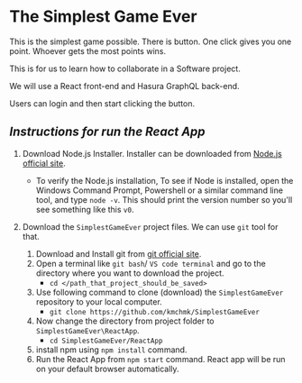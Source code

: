 # **The Simplest Game Ever**

This is the simplest game possible. There is button. One click gives you one point. Whoever gets the most points wins.

This is for us to learn how to collaborate in a Software project.

We will use a React front-end and Hasura GraphQL back-end.

Users can login and then start clicking the button.

## **_Instructions for run the React App_**

1. Download Node.js Installer. Installer can be downloaded from [Node.js official site](https://nodejs.org/en/download/).

   - To verify the Node.js installation, To see if Node is installed, open the Windows Command Prompt, Powershell or a similar command line tool, and type `node -v`. This should print the version number so you'll see something like this `v0`.

2. Download the `SimplestGameEver` project files. We can use `git` tool for that.
   1. Download and Install git from [git official site](https://git-scm.com/downloads).
   2. Open a terminal like `git bash`/ `VS code terminal` and go to the directory where you want to download the project.
      - `cd </path_that_project_should_be_saved>`
   3. Use following command to clone (download) the `SimplestGameEver` repository to your local computer.
      - `git clone https://github.com/kmchmk/SimplestGameEver`
   4. Now change the directory from project folder to `SimplestGameEver\ReactApp`.
      - `cd SimplestGameEver/ReactApp`
   5. install npm using `npm install` command.
   6. Run the React App from `npm start` command. React app will be run on your default browser automatically.
